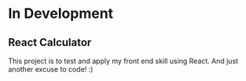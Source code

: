 # In Development

## React Calculator

This project is to test and apply my front end skill using React.
And just another excuse to code! :)
